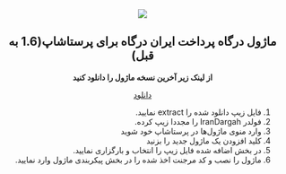 <div align="center"><img src="https://irandargah.com/static/media/ic_irandargahfull.png"></div>

<div align="center">

## ماژول درگاه پرداخت ایران درگاه برای پرستاشاپ(1.6 به قبل)


**از لینک زیر آخرین نسخه ماژول را دانلود کنید**

[دانلود](https://github.com/irandargah/prestashopPaymentPlugin/releases)

</div>

<div dir="rtl">

1. فایل زیپ دانلود شده را extract نمایید.
2. فولدر IranDargah را مجددا زیپ کرده.
3. وارد منوی ماژول‌ها در پرستاشاپ خود شوید
4. کلید افزودن یک ماژول جدید را بزنید
5. در بخش اضافه شده فایل زیپ را انتخاب و بارگزاری نمایید.
6. ماژول را نصب و کد مرجنت اخذ شده را در بخش پیکربندی ماژول وارد نمایید.
</div>

